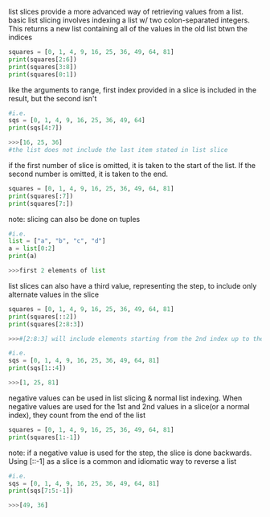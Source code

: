 list slices provide a more advanced way of retrieving values from a list. basic list slicing involves indexing a list w/ two colon-separated integers. This returns a new list containing all of the values in the old list btwn the indices

```python
squares = [0, 1, 4, 9, 16, 25, 36, 49, 64, 81]
print(squares[2:6])
print(squares[3:8])
print(squares[0:1])
```

like the arguments to range, first index provided in a slice is included in the result, but the second isn't

```python
#i.e.
sqs = [0, 1, 4, 9, 16, 25, 36, 49, 64]
print(sqs[4:7])

>>>[16, 25, 36]
#the list does not include the last item stated in list slice
```

if the first number of slice is omitted, it is taken to the start of the list. If the second number is omitted, it is taken to the end.

```python
squares = [0, 1, 4, 9, 16, 25, 36, 49, 64, 81]
print(squares[:7])
print(squares[7:])
```

note: slicing can also be done on tuples

```python
#i.e.
list = ["a", "b", "c", "d"]
a = list[0:2]
print(a)

>>>first 2 elements of list
```

list slices can also have a third value, representing the step, to include only alternate values in the slice

```python
squares = [0, 1, 4, 9, 16, 25, 36, 49, 64, 81]
print(squares[::2])
print(squares[2:8:3])

>>>#[2:8:3] will include elements starting from the 2nd index up to the 8th with a step of 3
```

```python
#i.e.
sqs = [0, 1, 4, 9, 16, 25, 36, 49, 64, 81]
print(sqs[1::4])

>>>[1, 25, 81]
```

negative values can be used in list slicing & normal list indexing. When negative values are used for the 1st and 2nd values in a slice(or a normal index), they count from the end of the list

```python
squares = [0, 1, 4, 9, 16, 25, 36, 49, 64, 81]
print(squares[1:-1])
```

note: if a negative value is used for the step, the slice is done backwards. Using \[::-1\] as a slice is a common and idiomatic way to reverse a list

```python
#i.e.
sqs = [0, 1, 4, 9, 16, 25, 36, 49, 64, 81]
print(sqs[7:5:-1])

>>>[49, 36]
```